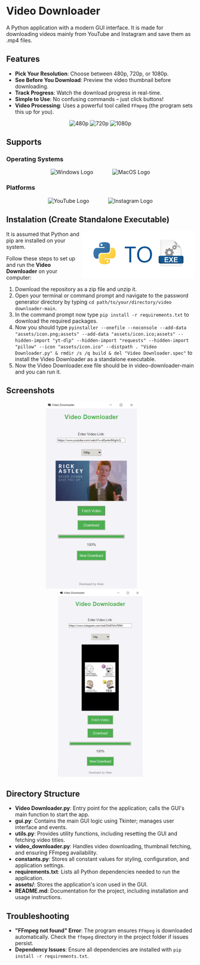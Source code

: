 # Video Downloader
A Python application with a modern GUI interface. It is made for downloading videos mainly from YouTube and Instagram and save them as .mp4 files.


## Features
- **Pick Your Resolution**: Choose between 480p, 720p, or 1080p.
- **See Before You Download**: Preview the video thumbnail before downloading.
- **Track Progress**: Watch the download progress in real-time.
- **Simple to Use**: No confusing commands – just click buttons!
- **Video Processing**: Uses a powerful tool called <code>FFmpeg</code> (the program sets this up for you).
<div align="center">
    <!-- <img src="./assets/ffmpeg.svg" alt="FFmpeg" width="150" height="100"/>&nbsp;&nbsp;&nbsp;&nbsp;&nbsp;&nbsp; -->
    <img src="./assets/480p.png" alt="480p" width="100" height="100"/>
    <img src="./assets/720p.png" alt="720p" width="100" height="100"/>
    <img src="./assets/1080p.png" alt="1080p" width="100" height="100"/>
</div>


## Supports

### Operating Systems
<div align="center">
    <img src="./assets/Windows-Logo.png" alt="Windows Logo" style="height: 80px;">&nbsp;&nbsp;&nbsp;&nbsp;&nbsp;&nbsp;&nbsp;&nbsp;&nbsp;&nbsp;&nbsp;&nbsp;
    <img src="./assets/macOS-Logo.png" alt="MacOS Logo" style="height: 80px;">
</div>

### Platforms
<div align="center">
    <img src="./assets/YouTube-Logo.png" alt="YouTube Logo" width="150" height="40"/>&nbsp;&nbsp;&nbsp;&nbsp;&nbsp;&nbsp;&nbsp;&nbsp;&nbsp;&nbsp;&nbsp;&nbsp;
    <img src="./assets/Instagram-Logo.png" alt="Instagram Logo" width="190" height="50"/>
</div>


## Instalation (Create Standalone Executable)
<img src=".\assets\py-to-exe.png" width="300" align="right"/>
It is assumed that Python and pip are installed on your system.

Follow these steps to set up and run the **Video Downloader** on your computer:

1. Download the repository as a zip file and unzip it.
2. Open your terminal or command prompt and navigate to the password generator directory by typing `cd path/to/your/directory/video downloader-main`.
3. In the command prompt now type `pip install -r requirements.txt` to download the required packages.
4. Now you should type `pyinstaller --onefile --noconsole --add-data "assets/icon.png;assets" --add-data "assets/icon.ico;assets" --hidden-import "yt-dlp" --hidden-import "requests" --hidden-import "pillow" --icon "assets/icon.ico" --distpath . "Video Downloader.py" & rmdir /s /q build & del "Video Downloader.spec"` to install the Video Downloader as a standalone executable.
4. Now the Video Downloader.exe file should be in video-downloader-main and you can run it.


## Screenshots
<div align="center">
    <img src="./assets/screenshots/YouTube_Capture.PNG" alt="Windows Logo" style="height: 500px;">&nbsp;&nbsp;&nbsp;&nbsp;&nbsp;&nbsp;&nbsp;&nbsp;&nbsp;&nbsp;&nbsp;&nbsp;
    <img src="./assets/screenshots/Instagram_Capture.PNG" alt="MacOS Logo" style="height: 500px;">
</div>


## Directory Structure
- **Video Downloader.py**: Entry point for the application; calls the GUI's main function to start the app.
- **gui.py**: Contains the main GUI logic using Tkinter; manages user interface and events.
- **utils.py**: Provides utility functions, including resetting the GUI and fetching video titles.
- **video_downloader.py**: Handles video downloading, thumbnail fetching, and ensuring FFmpeg availability.
- **constants.py**: Stores all constant values for styling, configuration, and application settings.
- **requirements.txt**: Lists all Python dependencies needed to run the application.
- **assets/**: Stores the application's icon used in the GUI.
- **README.md**: Documentation for the project, including installation and usage instructions.


## Troubleshooting
- **"FFmpeg not found" Error**: The program ensures `FFmpeg` is downloaded automatically. Check the `ffmpeg` directory in the project folder if issues persist.
- **Dependency Issues**: Ensure all dependencies are installed with `pip install -r requirements.txt`.
